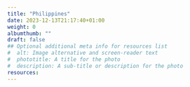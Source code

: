 ```yaml
---
title: "Philippines"
date: 2023-12-13T21:17:40+01:00
weight: 0
albumthumb: ""
draft: false
## Optional additional meta info for resources list
#  alt: Image alternative and screen-reader text
#  phototitle: A title for the photo
#  description: A sub-title or description for the photo
resources:
---
```


